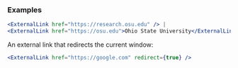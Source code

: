 
### Examples

```jsx
<ExternalLink href="https://research.osu.edu" /> |
<ExternalLink href="https://osu.edu">Ohio State University</ExternalLink>
```

An external link that redirects the current window:

```jsx
<ExternalLink href="https://google.com" redirect={true} />
```
